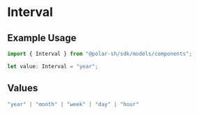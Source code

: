 # Interval

## Example Usage

```typescript
import { Interval } from "@polar-sh/sdk/models/components";

let value: Interval = "year";
```

## Values

```typescript
"year" | "month" | "week" | "day" | "hour"
```